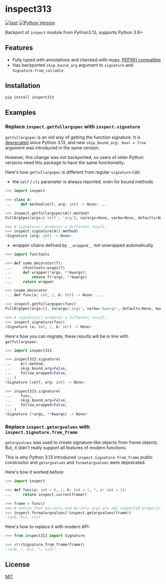 # inspect313

[![test](https://github.com/wemake-services/inspect313/actions/workflows/test.yml/badge.svg?branch=master&event=push)](https://github.com/wemake-services/inspect313/actions/workflows/test.yml)
[![Python Version](https://img.shields.io/pypi/pyversions/inspect313.svg)](https://pypi.org/project/inspect313/)

Backport of `inspect` module from Python3.13, supports Python 3.8+

## Features

- Fully typed with annotations and checked with mypy, [PEP561 compatible](https://www.python.org/dev/peps/pep-0561/)
- Has backported `skip_bound_arg` argument to `signature` and `Signature.from_callable`

## Installation

```bash
pip install inspect313
```

## Examples

### Replace `inspect.getfullargspec` with `inspect.signature`

`getfullargspec` is an old way of getting the function signature.
It is [deprecated](https://github.com/python/cpython/issues/108901) since Python 3.13,
and new `skip_bound_arg: bool = True` argument was introduced in the same version.

However, this change was not backported, so users of older Python versions
need this package to have the same functionality.

Here's how `getfullargspec` is different from regular `signature` call:

- the `self` / `cls` parameter is always reported, even for bound methods

```python
>>> import inspect

>>> class A:
...    def method(self, arg: int) -> None: ...

>>> inspect.getfullargspec(A().method)
FullArgSpec(args=['self', 'arg'], varargs=None, varkw=None, defaults=None, kwonlyargs=[], kwonlydefaults=None, annotations={'return': None, 'arg': <class 'int'>})

>>> # signature() produces a different result:
>>> inspect.signature(A().method)
<Signature (arg: int) -> None>

```

- wrapper chains defined by `__wrapped__` *not* unwrapped automatically

```python
>>> import functools

>>> def some_decorator(f):
...     @functools.wraps(f)
...     def wrapper(*args, **kwargs):
...         return f(*args, **kwargs)
...     return wrapper

>>> @some_decorator
... def func(a: int, /, b: str) -> None: ...

>>> inspect.getfullargspec(func)
FullArgSpec(args=[], varargs='args', varkw='kwargs', defaults=None, kwonlyargs=[], kwonlydefaults=None, annotations={'return': None})

>>> # signature() produces a different result:
>>> inspect.signature(func)
<Signature (a: int, /, b: str) -> None>

```

Here's how you can migrate, these results will be in line with `getfullargspec`:

```python
>>> import inspect313

>>> inspect313.signature(
...    A().method, 
...    skip_bound_arg=False, 
...    follow_wrapped=False,
... )
<Signature (self, arg: int) -> None>

>>> inspect313.signature(
...    func, 
...    skip_bound_arg=False, 
...    follow_wrapped=False,
... )
<Signature (*args, **kwargs) -> None>

```

### Replace `inspect.getargvalues` with `inspect.Signature.from_frame`

`getargvalues` was used to create signature-like objects from frame objects.
But, it didn't really support all features of modern functions.

This is why Python 3.13 introduced `inspect.Signature.from_frame` 
public constructor and `getargvalues` and `formatargvalues` were deprecated.

Here's how it worked before:

```python
>>> import inspect

>>> def func(a: int = 0, /, b: int = 1, *, c: int = 2):
...     return inspect.currentframe()

>>> frame = func()
>>> # notice that pos-only and kw-only args are not supported properly:
>>> inspect.formatargvalues(*inspect.getargvalues(frame))
'(a=0, b=1, c=2)'

```

Here's how to replace it with modern API:

```python
>>> from inspect313 import Signature

>>> str(Signature.from_frame(frame))
'(a=0, /, b=1, *, c=2)'

```

## License

[MIT](https://github.com/wemake-services/inspect313/blob/master/LICENSE)
